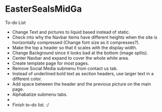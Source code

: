# EasterSealsMidGa
To-do List
  * Change Text and pictures to liquid based instead of static.
  * Check into why the Navbar items have different heights when the site is horizontally compressed (Change font size as it compresses?).
  * Make the top a header so that it scales with the display width.
  * Change Background since it looks bad at the bottom (image splits).
  * Center Navbar and expand to cover the whole white area.
  * Create template page for most pages.
  * Remove Social Media submenu from contact us tab.
  * Instead of underlined bold text as section headers, use larger text in a different color.
  * Add space between the header and the previous picture on the main page.
  * Alphabatize submenu tabs.
  * 
  * Finish to-do list. :/